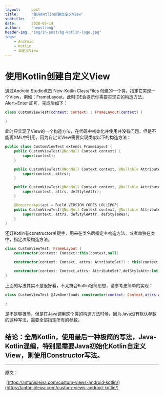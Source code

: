 ```yaml
---
layout:     post
title:      "使用Kotlin创建自定义View"
subtitle:   ""
date:       2020-05-14
author:     "newstrong"
header-img: "img/in-post/bg-kotlin-logo.jpg"
tags:
    - Android
    - Kotlin
    - 自定义View
---
```


# 使用Kotlin创建自定义View

通过Android Studio点击 New-Kotlin Class/Files 创建的一个类，指定它实现一个View，例如：FrameLayout。此时IDE会提示你需要实现它的构造方法，Alert+Enter 即可，完成后如下：



~~~kotlin
class CustomViewTest(context: Context) : FrameLayout(context) {

}
~~~



此时只实现了View的一个构造方法，在代码中初始化并使用并没有问题，但是不能再XML中引用，因为自定义View需要实现类似以下的构造方法：



~~~kotlin
public class CustomViewTest extends FrameLayout {
    public CustomViewTest(@NonNull Context context) {
        super(context);
    }

    public CustomViewTest(@NonNull Context context, @Nullable AttributeSet attrs) {
        super(context, attrs);
    }

    public CustomViewTest(@NonNull Context context, @Nullable AttributeSet attrs, int defStyleAttr) {
        super(context, attrs, defStyleAttr);
    }

    @RequiresApi(api = Build.VERSION_CODES.LOLLIPOP)
    public CustomViewTest(@NonNull Context context, @Nullable AttributeSet attrs, int defStyleAttr, int defStyleRes) {
        super(context, attrs, defStyleAttr, defStyleRes);
    }
}
~~~



还好Kotlin有constructor关键字，用来在类名后指定主构造方法，或者单独在类中，指定次级构造方法。



~~~kotlin
class CustomViewTest: FrameLayout {
    constructor(context: Context):this(context,null)

    constructor(context: Context, attrs: AttributeSet?) : this(context,attrs,0)

    constructor(context: Context,attrs: AttributeSet?,defStyleAttr:Int):super(context,attrs,0)
}
~~~



上面的写法其实不是很好看，不太符合Kotlin极简思想，请参考更简单的实现：

~~~kotlin
class CustomViewTest @JvmOverloads constructor(context: Context,attrs:AttributeSet?,defStyleAttr: Int=0): FrameLayout(context,attrs,defStyleAttr) {
    
}
~~~



是不是够极简，但是在Java调用这个类的构造方法时候，因为Java没有默认参数的这种写法，需要全部指定所有的参数。



## 结论：全局Kotlin，使用最后一种极简的写法，Java-Kotlin混编，特别是需要Java初始化Kotlin自定义View，则使用Constructor写法。

---

原文：

​	[https://antonioleiva.com/custom-views-android-kotlin/](https://antonioleiva.com/custom-views-android-kotlin/)

